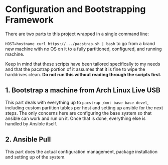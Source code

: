 # Configuration and Bootstrapping Framework

There are two parts to this project wrapped in a single command line:

`HOST=hostname curl https://.../pacstrap.sh | bash` to go from a brand new
machine with no OS on it to a fully partitioned, configured, and running
machine.

Keep in mind that these scripts have been tailored specifically to my needs and
that the pacstrap portion of it assumes that it is fine to wipe the harddrives
clean. **Do not run this without reading through the scripts first.**


## 1. Bootstrap a machine from Arch Linux Live USB

This part deals with everything up to `pacstrap /mnt base base-devel`,
including custom partition tables per host and setting up ansible for the next
steps. The only concerns here are configuring the base system so that ansible
can work and run on it.  Once that is done, everything else is handled by
Ansible itself.

## 2. Ansible Pull

This part does the actual configuration management, package installation and
setting up of the system.

